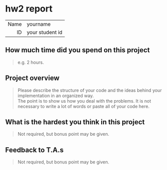 # hw2 report

|||
|-:|:-|
|Name|yourname|
|ID|your student id|

## How much time did you spend on this project

> e.g. 2 hours.

## Project overview

> Please describe the structure of your code and the ideas behind your implementation in an organized way. \
> The point is to show us how you deal with the problems. It is not necessary to write a lot of words or paste all of your code here. 

## What is the hardest you think in this project

> Not required, but bonus point may be given.

## Feedback to T.A.s

> Not required, but bonus point may be given.
